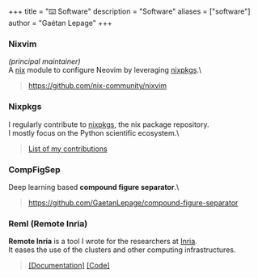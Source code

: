 +++
title = "⌨️ Software"
description = "Software"
aliases = ["software"]
author = "Gaétan Lepage"
+++

### Nixvim
_(principal maintainer)_\
A [nix](https://nixos.org) module to configure Neovim by leveraging
[nixpkgs](https://github.com/NixOS/nixpkgs).\
> https://github.com/nix-community/nixvim

### Nixpkgs
I regularly contribute to [nixpkgs](https://github.com/NixOS/nixpkgs), the nix package repository.\
I mostly focus on the Python scientific ecosystem.\
> [List of my contributions](https://github.com/NixOS/nixpkgs/pulls?q=is%3Apr+author%3AGaetanLepage+is%3Aclosed)

### CompFigSep
Deep learning based **compound figure separator**.\
> https://github.com/GaetanLepage/compound-figure-separator

### RemI (Remote Inria)
**Remote Inria** is a tool I wrote for the researchers at
[Inria](https://www.inria.fr/en).\
It eases the use of the clusters and other computing infrastructures.
<!-- Unfortunately, this project cannot be shared to people outside from Inria as it might expose
internal IT organization. -->
> [[Documentation]](https://remote-inria.gitlabpages.inria.fr/)
[[Code]](https://gitlab.inria.fr/remote-inria/remi)

<!-- ### EnsiBot -->
<!-- Reinforcement learning CSGO (Counter Strike Global Offensive) aimbot.\ -->
<!-- https://github.com/GaetanLepage/ensibot -->
